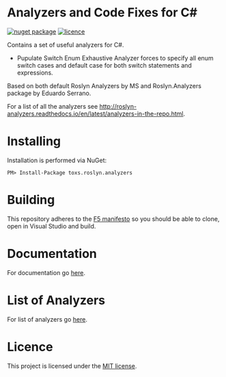 # Analyzers and Code Fixes for C#

[![nuget package](https://img.shields.io/nuget/v/toxs.roslyn.analyzers.svg?style=flat)](https://www.nuget.org/packages/toxs.roslyn.analyzers/) [![licence](https://img.shields.io/github/license/mashape/apistatus.svg)](https://github.com/toxsedyshev/roslyn.analyzers/blob/master/LICENSE.txt)

Contains a set of useful analyzers for C#.

- Pupulate Switch Enum Exhaustive Analyzer forces to specify all enum switch cases and default case for both switch statements and expressions.

Based on both default Roslyn Analyzers by MS and Roslyn.Analyzers package by Eduardo Serrano.

For a list of all the analyzers see <http://roslyn-analyzers.readthedocs.io/en/latest/analyzers-in-the-repo.html>.

# Installing

Installation is performed via NuGet:

    PM> Install-Package toxs.roslyn.analyzers

# Building

This repository adheres to the [F5 manifesto](http://www.khalidabuhakmeh.com/the-f5-manifesto-for-net-developers) so you should be able to clone, open in Visual Studio and build.

# Documentation

For documentation go [here](http://roslyn-analyzers.readthedocs.io/en/latest/).

# List of Analyzers

For list of analyzers go [here](http://roslyn-analyzers.readthedocs.io/en/latest/repository.html#analyzers-in-the-repository).

# Licence

This project is licensed under the [MIT license](https://github.com/toxsedyshev/roslyn.analyzers/blob/master/LICENSE.txt).
